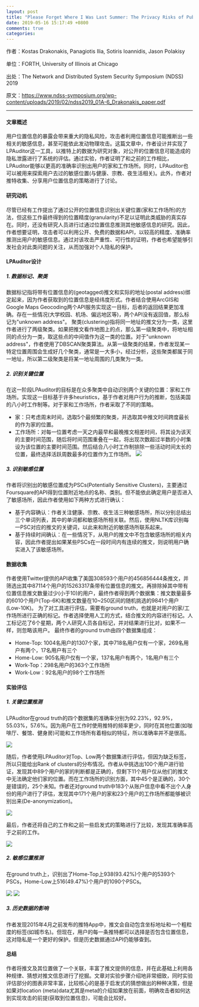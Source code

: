 ```yaml
---
layout: post
title: "Please Forget Where I Was Last Summer: The Privacy Risks of Public Location (Meta)Data"
date: 2019-05-16 15:17:49 +0800
comments: true
categories: 
---
```


作者：Kostas Drakonakis, Panagiotis Ilia, Sotiris Ioannidis, Jason Polakisy

单位：FORTH, University of Illinois at Chicago

出处：The Network and Distributed System Security Symposium (NDSS) 2019  

原文：https://www.ndss-symposium.org/wp-content/uploads/2019/02/ndss2019_01A-6_Drakonakis_paper.pdf

----
#### 文章概述
用户位置信息的暴露会带来重大的隐私风险，攻击者利用位置信息可能推断出一些相关的敏感信息，甚至可能依此发动物理攻击。这篇文章中，作者设计并实现了LPAuditor这一工具，以推特上的数据为研究对象，对公开的位置信息可能造成的隐私泄露进行了系统的评估。通过实验，作者证明了和之前的工作相比，LPAuditor能够以更高的准确率识别出用户的家和工作场所。同时，LPAuditor也可以被用来探索用户去过的敏感位置(与健康、宗教、夜生活相关)。此外，作者对推特收集、分享用户位置信息的策略进行了讨论。

<!--more-->
#### 研究动机
尽管已经有工作提出了通过公开的位置信息识别出关键位置(家和工作场所)的方法，但这些工作最终得到的位置精度(granularity)不足以证明此类威胁的真实存在。同时，还没有研究人员进行过通过位置信息推测其他敏感信息的研究。因此，作者想要证明，攻击者可以利用公开、免费的数据和API，以较高的精度、准确率推测出用户的敏感信息。通过对该攻击严重性、可行性的证明，作者也希望能够引发社会对此类问题的关注，从而加强对个人隐私的保护。

#### LPAuditor设计
##### 1. 数据标记、聚类
数据标记指将带有位置信息的(geotagged)推文和实际的地址(postal address)绑定起来，因为作者获取到的位置信息是经纬度形式。作者结合使用ArcGIS和Google Maps Geocoding两个API服务实现这一目标，后者的返回结果更加准确。存在一些情况(大学校园、机场、偏远地区等)，两个API没有返回值，那么标记为"unknown address"。
聚类(clustering)指将同一地址的推文分为一类，这里作者进行了两级聚类。如果把推文看作地图上的点，那么第一级聚类中，将地址相同的点分为一类，取这些点的中间值作为这一类的位置。对于"unknown address"，作者使用了DBSCAN聚类算法。从第一级聚类的结果，作者发现某一特定位置周围会生成好几个聚类，通常是一大多小，经过分析，这些聚类都属于同一地址，所以第二级聚类是将某一地址周围的几类聚为一类。

##### 2. 识别关键位置
在这一阶段LPAuditor的目标是在众多聚类中自动识别两个关键的位置：家和工作场所。实现这一目标基于许多heuristics，基于作者对用户行为的推断，包括美国的八小时工作制等。对于家和工作场所，作者采取了不同的策略。

 - 家：只考虑周末时间，选取5个最频繁的聚类，并选取其中推文时间跨度最长的作为家的位置。
 - 工作场所：对每一位置考虑一天之内最早和最晚推文相差时间，将其设为该天的主要时间范围，随后将时间范围重叠在一起，将出现次数超过半数的小时集设为该位置的主要时间范围。然后结合八小时工作制排除一些活动时间太长的位置，最终选择活跃周数最多的位置作为工作场所。
![](/images/2019-05-16/1.png)

##### 3. 识别敏感位置
作者将识别出的敏感位置成为PSCs(Potentially Sensitive Clusters)，主要通过Foursquare的API得到位置附近地点的名称、类别。但不能依此确定用户是否进入了敏感场所，因此作者使用如下两种方式进行确认：

 - 基于内容确认：作者关注健康、宗教、夜生活三种敏感场所，所以分别总结出三个单词列表，其中的单词都和敏感场所相关联。然后，使用NLTK库识别每一PSC对应的推文的关键词，以此来和附近的敏感场所联系起来。
 - 基于持续时间确认：在一些情况下，从用户的推文中不包含敏感场所的相关内容，因此作者提出如果某些PSCs在一段时间内有连续的推文，则说明用户确实进入了该敏感场所。

#### 数据收集
作者使用Twitter提供的API收集了美国308593个用户的456856444条推文，并筛选出其中87114个用户的15263317条带有位置信息的推文。再排除掉其中带有位置信息推文数量过少(小于10)的用户，最终作者得到两个数据集：推文数量最多的6010个用户(Top-6K)和推文数量在10~250区间的随机挑选的9841个用户(Low-10K)。
为了对工具进行评估，需要有ground truth，也就是对用户的家/工作场所进行正确的标记。作者选择使用人工的方式，结合推文的内容进行标记。人工标记花了6个星期，两个人研究人员各自标记，并对结果进行比对，如果不一样，则忽略该用户。
最终作者的ground truth由四个数据集组成：

 - Home-Top: 1004名用户的1307个家，其中718名用户仅有一个家，269名用户有两个，17名用户有三个
 - Home-Low: 905名用户仅有一个家，137名用户有两个，1名用户有三个
 - Work-Top：298名用户的363个工作场所
 - Work-Low：92名用户的98个工作场所

#### 实验评估
##### 1. 关键位置推测

LPAuditor在groud truth的四个数据集的准确率分别为92.23%，92.9%，55.03%，57.6%。因为用户在工作时使用推特的频率更少，同时在其他位置(如咖啡厅、餐馆、健身房)可能和工作场所有着相似的特征，所以准确率并不是很高。

![](/images/2019-05-16/3.png)

随后，作者使用LPAuditor对Top、Low两个数据集进行评估，但因为缺乏标签，所以只能给出Rank of clusters的分布情况。作者从中挑选出100个用户进行验证，发现其中89个用户的家的判断都是正确的，但剩下11个用户仅从他们的推文中无法确定他们家的位置。而在工作场所的识别方面，其中45个是正确的，30个是错误的，25个未知。作者还对ground truth中183个从账户信息中看不出个人身份的用户进行了评估，发现其中171个用户的家和23个用户的工作场所都能够被识别出来(De-anonymization)。

![](/images/2019-05-16/4.png)

最后，作者还将自己的工作和之前一些启发式的策略进行了比较，发现其准确率高于之前的工作。

![](/images/2019-05-16/2.png)

##### 2. 敏感位置推测
在ground truth上，识别出了Home-Top上938(93.42%)个用户的5393个PSCs，Home-Low上516(49.47%)个用户的1090个PSCs。

![](/images/2019-05-16/5.png)
![](/images/2019-05-16/6.png)

##### 3. 历史数据的影响
作者发现2015年4月之前发布的推特App中，推文会自动包含坐标地址和一个粗粒度的标签(如城市名)。但现在，用户的每一条推特都可以选择是否包含位置信息，这对隐私是一个更好的保护。但是历史数据通过API仍能够查到。
#### 总结
作者将推文及其位置做了一个关联，丰富了推文提供的信息，并在此基础上利用各种规律、猜想对推文信息进行了挖掘。文章对实验步骤介绍地非常细致，同时实验评估部分的图表非常丰富，比较核心的是基于启发式的猜想做出的种种决策，但是如果对location (meta)data尤其是meta的介绍如果放在前面，明确攻击者如何达到实现攻击的前提(获取到位置信息)，可能会比较好。